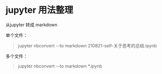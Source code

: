 # jupyter 用法整理

从jupyter 转成 markdown

单个文件：

> jupyter nbconvert --to markdown 210821-self-关于思考的总结.ipynb

多个文件：

> jupyter nbconvert --to markdown *.ipynb
